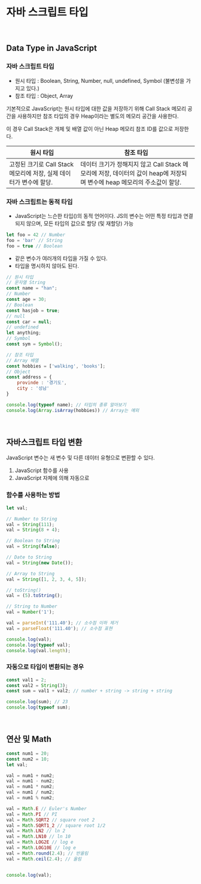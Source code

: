 # 자바 스크립트 타입

<br>

## Data Type in JavaScript

### 자바 스크립트 타입

- 원시 타입 : Boolean, String, Number, null, undefined, Symbol (불변성을 가지고 있다.)
- 참조 타입 : Object, Array

기본적으로 JavaScript는 원시 타입에 대한 값을 저장하기 위해 Call Stack 메모리 공간을 사용하지만 참조 타입의 경우 Heap이라는 별도의 메모리 공간을 사용한다.

이 경우 Call Stack은 개체 및 배열 값이 아닌 Heap 메모리 참조 ID를 값으로 저장한다.

|원시 타입|참조 타입|
|---|---|
|고정된 크기로 Call Stack 메모리에 저장, 실제 데이터가 변수에 할당.|데이터 크기가 정해지지 않고 Call Stack 메모리에 저장, 데이터의 값이 heap에 저장되며 변수에 heap 메모리의 주소값이 할당.|

### 자바 스크립트는 동적 타입

- JavaScript는 느슨한 타입()의 동적 언어이다. JS의 변수는 어떤 특정 타입과 연결되지 않으며, 모든 타입의 값으로 할당 (및 재할당) 가능

``` js
let foo = 42 // Number
foo = 'bar' // String
foo = true // Boolean
```

- 같은 변수가 여러개의 타입을 가질 수 있다.
- 타입을 명시하지 않아도 된다.

```js
// 원시 타입
// 문자열 String
const name = "han";
// Number
const age = 30;
// Boolean
const hasjob = true;
// null
const car = null;
// undefined
let anything;
// Symbol
const sym = Symbol();

// 참조 타입
// Array 배열
const hobbies = ['walking', 'books'];
// Object
const address = {
    provinde : '경기도',
    city : '성남'
}
```

```js
console.log(typeof name); // 타입의 종류 알아보기
console.log(Array.isArray(hobbies)) // Array는 예외
```

<br>

## 자바스크립트 타입 변환

JavaScript 변수는 새 변수 및 다른 데이터 유형으로 변환할 수 있다.

1. JavaScript 함수를 사용
2. JavaScript 자체에 의해 자동으로

### 함수를 사용하는 방법

```js
let val;

// Number to String
val = String(111);
val = String(8 + 4);

// Boolean to String
val = String(false);

// Date to String
val = String(new Date());

// Array to String
val = String([1, 2, 3, 4, 5]);

// toString()
val = (5).toString();

// String to Number
val = Number('1');

val = parseInt('111.40'); // 소수점 이하 제거
val = parseFloat('111.40'); // 소수점 표현

console.log(val);
console.log(typeof val);
console.log(val.length);
```

### 자동으로 타입이 변환되는 경우

```js
const val1 = 2;
const val2 = String(3);
const sum = val1 + val2; // number + string -> string + string

console.log(sum); // 23
console.log(typeof sum);
```

<br>

## 연산 및 Math

```js
const num1 = 20;
const num2 = 10;
let val;

val = num1 + num2;
val = num1 - num2;
val = num1 * num2;
val = num1 / num2;
val = num1 % num2;

val = Math.E // Euler's Number
val = Math.PI // PI
val = Math.SQRT2 // square root 2
val = Math.SQRT1_2 // square root 1/2
val = Math.LN2 // ln 2
val = Math.LN10 // ln 10
val = Math.LOG2E // log e
val = Math.LOG10E // log e
val = Math.round(2.4); // 반올림
val = Math.ceil(2.4); // 올림


console.log(val);
```